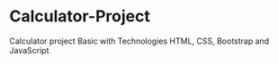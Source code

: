# Calculator-Project
Calculator project Basic with Technologies HTML, CSS, Bootstrap and JavaScript
